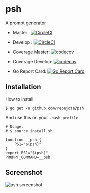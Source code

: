 # psh

A prompt generator

* Master : [![CircleCI](https://circleci.com/gh/repejota/psh/tree/master.svg?style=svg)](https://circleci.com/gh/repejota/psh/tree/master)
* Develop : [![CircleCI](https://circleci.com/gh/repejota/psh/tree/develop.svg?style=svg)](https://circleci.com/gh/repejota/psh/tree/develop)

* Coverage Master: [![codecov](https://codecov.io/gh/repejota/psh/branch/master/graph/badge.svg)](https://codecov.io/gh/repejota/psh)
* Coverage Develop: [![codecov](https://codecov.io/gh/repejota/psh/branch/develop/graph/badge.svg)](https://codecov.io/gh/repejota/psh)

* Go Report Card: [![Go Report Card](https://goreportcard.com/badge/github.com/repejota/psh)](https://goreportcard.com/report/github.com/repejota/psh)

## Installation

How to install:

```
$ go get -u github.com/repejota/psh
```

And use this on your `.bash_profile`

```
# Usage:
# $ source install.sh

function __psh {
	PS1="$(psh)"
}
export PS1="$(psh)"
PROMPT_COMMAND=__psh
```

## Screenshot

![psh screenshot](https://github.com/repejota/psh/raw/master/shot.png "psh screenshot")

